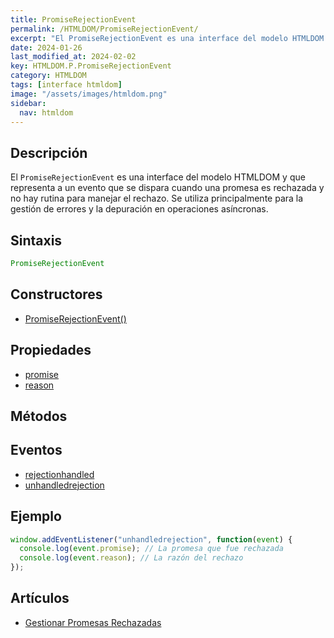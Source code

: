 ```yaml
---
title: PromiseRejectionEvent
permalink: /HTMLDOM/PromiseRejectionEvent/
excerpt: "El PromiseRejectionEvent es una interface del modelo HTMLDOM para gestionar y depurar errores en promesas rechazadas."
date: 2024-01-26
last_modified_at: 2024-02-02
key: HTMLDOM.P.PromiseRejectionEvent
category: HTMLDOM
tags: [interface htmldom]
image: "/assets/images/htmldom.png"
sidebar:
  nav: htmldom
---
```


## Descripción


El `PromiseRejectionEvent` es una interface del modelo HTMLDOM y que representa a un evento que se dispara cuando una promesa es rechazada y no hay rutina para manejar el rechazo. Se utiliza principalmente para la gestión de errores y la depuración en operaciones asíncronas.


## Sintaxis


```javascript
PromiseRejectionEvent
```


## Constructores

- [PromiseRejectionEvent()](https://www.w3api.com/HTMLDOM/PromiseRejectionEvent/PromiseRejectionEvent/)

## Propiedades

- [promise](https://www.w3api.com/HTMLDOM/PromiseRejectionEvent/promise/)
- [reason](https://www.w3api.com/HTMLDOM/PromiseRejectionEvent/reason/)

## Métodos


## Eventos

- [rejectionhandled](https://www.w3api.com/HTMLDOM/PromiseRejectionEvent/rejectionhandled/)
- [unhandledrejection](https://www.w3api.com/HTMLDOM/PromiseRejectionEvent/unhandledrejection/)

## Ejemplo


```javascript
window.addEventListener("unhandledrejection", function(event) {
  console.log(event.promise); // La promesa que fue rechazada
  console.log(event.reason); // La razón del rechazo
});
```


## Artículos

- [Gestionar Promesas Rechazadas](http://lineadecodigo.com/html5/gestionar-promesas-rechazadas/)
